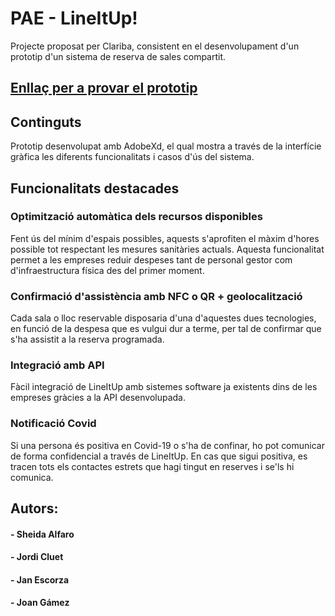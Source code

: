 # PAE - LineItUp!
Projecte proposat per Clariba, consistent en el desenvolupament d'un prototip d'un sistema de reserva de sales compartit.

## [Enllaç per a provar el prototip](t.ly/nuZf)

## Continguts
Prototip desenvolupat amb AdobeXd, el qual mostra a través de la interfície gràfica les diferents funcionalitats i casos d'ús del sistema.

## Funcionalitats destacades
### Optimització automàtica dels recursos disponibles
Fent ús del mínim d'espais possibles, aquests s'aprofiten el màxim d'hores possible tot respectant les mesures sanitàries actuals.
Aquesta funcionalitat permet a les empreses reduir despeses tant de personal gestor com d'infraestructura física des del primer moment.

### Confirmació d'assistència amb NFC o QR + geolocalització
Cada sala o lloc reservable disposaria d'una d'aquestes dues tecnologies, en funció de la despesa que es vulgui dur a terme, per tal de confirmar que s'ha assistit a la reserva programada.

### Integració amb API
Fàcil integració de LineItUp amb sistemes software ja existents dins de les empreses gràcies a la API desenvolupada.

### Notificació Covid
Si una persona és positiva en Covid-19 o s'ha de confinar, ho pot comunicar de forma confidencial a través de LineItUp. En cas que sigui positiva, es tracen tots els contactes estrets que hagi tingut en reserves i se'ls hi comunica.

## Autors:
#### - Sheida Alfaro
#### - Jordi Cluet
#### - Jan Escorza
#### - Joan Gámez
